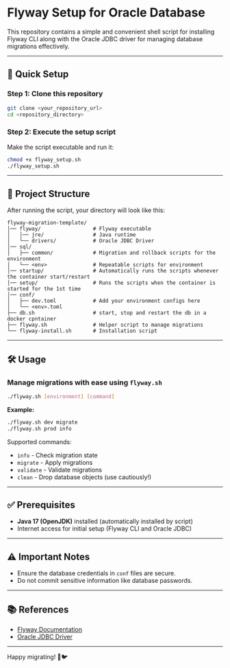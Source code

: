 # Flyway Setup for Oracle Database

This repository contains a simple and convenient shell script for installing Flyway CLI along with the Oracle JDBC driver for managing database migrations effectively.

---

## 🚀 Quick Setup

### Step 1: Clone this repository

```bash
git clone <your_repository_url>
cd <repository_directory>
```

### Step 2: Execute the setup script

Make the script executable and run it:

```bash
chmod +x flyway_setup.sh
./flyway_setup.sh
```

---

## 📁 Project Structure

After running the script, your directory will look like this:

```
flyway-migration-template/
│── flyway/                 # Flyway executable
│   │── jre/                # Java runtime
│   └── drivers/            # Oracle JDBC Driver
│── sql/
│   ├── common/             # Migration and rollback scripts for the environment
│   └── <env>               # Repeatable scripts for environment
│── startup/                # Automatically runs the scripts whenever the container start/restart
│── setup/                  # Runs the scripts when the container is started for the 1st time
│── conf/
│   ├── dev.toml            # Add your environment configs here
│   └── <env>.toml
├── db.sh                   # start, stop and restart the db in a docker cpntainer
├── flyway.sh               # Helper script to manage migrations
└── flyway-install.sh       # Installation script
```

---

## 🛠 Usage

### Manage migrations with ease using `flyway.sh`

```bash
./flyway.sh [environment] [command]
```

**Example:**

```bash
./flyway.sh dev migrate
./flyway.sh prod info
```

Supported commands:

- `info` - Check migration state
- `migrate` - Apply migrations
- `validate` - Validate migrations
- `clean` - Drop database objects (use cautiously!)

---

## ✅ Prerequisites

- **Java 17 (OpenJDK)** installed (automatically installed by script)
- Internet access for initial setup (Flyway CLI and Oracle JDBC)

---

## ⚠️ Important Notes

- Ensure the database credentials in `conf` files are secure.
- Do not commit sensitive information like database passwords.

---

## 📚 References

- [Flyway Documentation](https://flywaydb.org/documentation/)
- [Oracle JDBC Driver](https://www.oracle.com/database/technologies/appdev/jdbc-downloads.html)

---

Happy migrating! 🚀🐦
